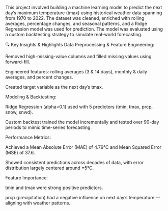 This project involved building a machine learning model to predict the next day’s maximum temperature (tmax) using historical weather data spanning from 1970 to 2022. The dataset was cleaned, enriched with rolling averages, percentage changes, and seasonal patterns, and a Ridge Regression model was used for prediction. The model was evaluated using a custom backtesting strategy to simulate real-world forecasting.

🔍 Key Insights & Highlights
Data Preprocessing & Feature Engineering:

Removed high-missing-value columns and filled missing values using forward-fill.

Engineered features: rolling averages (3 & 14 days), monthly & daily averages, and percent changes.

Created target variable as the next day’s tmax.

Modeling & Backtesting:

Ridge Regression (alpha=0.1) used with 5 predictors (tmin, tmax, prcp, snow, snwd).

Custom backtest trained the model incrementally and tested over 90-day periods to mimic time-series forecasting.

Performance Metrics:

Achieved a Mean Absolute Error (MAE) of 4.79°C and Mean Squared Error (MSE) of 37.6.

Showed consistent predictions across decades of data, with error distribution largely centered around ±5°C.

Feature Importance:

tmin and tmax were strong positive predictors.

prcp (precipitation) had a negative influence on next day’s temperature — aligning with weather patterns.
